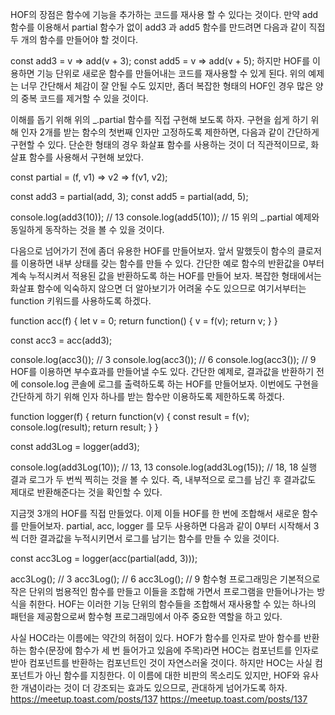 HOF의 장점은 함수에 기능을 추가하는 코드를 재사용 할 수 있다는 것이다. 만약 add 함수를 이용해서 partial 함수가 없이 add3 과 add5 함수를 만드려면 다음과 같이 직접 두 개의 함수를 만들어야 할 것이다.

const add3 = v => add(v + 3);
const add5 = v => add(v + 5);
하지만 HOF를 이용하면 기능 단위로 새로운 함수를 만들어내는 코드를 재사용할 수 있게 된다. 위의 예제는 너무 간단해서 체감이 잘 안될 수도 있지만, 좀더 복잡한 형태의 HOF인 경우 많은 양의 중복 코드를 제거할 수 있을 것이다.

이해를 돕기 위해 위의 \_.partial 함수를 직접 구현해 보도록 하자. 구현을 쉽게 하기 위해 인자 2개를 받는 함수의 첫번째 인자만 고정하도록 제한하면, 다음과 같이 간단하게 구현할 수 있다. 단순한 형태의 경우 화살표 함수를 사용하는 것이 더 직관적이므로, 화살표 함수를 사용해서 구현해 보았다.

const partial = (f, v1) => v2 => f(v1, v2);

const add3 = partial(add, 3);
const add5 = partial(add, 5);

console.log(add3(10)); // 13
console.log(add5(10)); // 15
위의 \_.partial 예제와 동일하게 동작하는 것을 볼 수 있을 것이다.

다음으로 넘어가기 전에 좀더 유용한 HOF를 만들어보자. 앞서 말했듯이 함수의 클로저를 이용하면 내부 상태를 갖는 함수를 만들 수 있다. 간단한 예로 함수의 반환값을 0부터 계속 누적시켜서 적용된 값을 반환하도록 하는 HOF를 만들어 보자. 복잡한 형태에서는 화살표 함수에 익숙하지 않으면 더 알아보기가 어려울 수도 있으므로 여기서부터는 function 키워드를 사용하도록 하겠다.

function acc(f) {
let v = 0;
return function() {
v = f(v);
return v;
}
}

const acc3 = acc(add3);

console.log(acc3()); // 3
console.log(acc3()); // 6
console.log(acc3()); // 9
HOF를 이용하면 부수효과를 만들어낼 수도 있다. 간단한 예제로, 결과값을 반환하기 전에 console.log 콘솔에 로그를 출력하도록 하는 HOF를 만들어보자. 이번에도 구현을 간단하게 하기 위해 인자 하나를 받는 함수만 이용하도록 제한하도록 하겠다.

function logger(f) {
return function(v) {
const result = f(v);
console.log(result);
return result;
}
}

const add3Log = logger(add3);

console.log(add3Log(10)); // 13, 13
console.log(add3Log(15)); // 18, 18
실행 결과 로그가 두 번씩 찍히는 것을 볼 수 있다. 즉, 내부적으로 로그를 남긴 후 결과값도 제대로 반환해준다는 것을 확인할 수 있다.

지금껏 3개의 HOF를 직접 만들었다. 이제 이들 HOF를 한 번에 조합해서 새로운 함수를 만들어보자. partial, acc, logger 를 모두 사용하면 다음과 같이 0부터 시작해서 3씩 더한 결과값을 누적시키면서 로그를 남기는 함수를 만들 수 있을 것이다.

const acc3Log = logger(acc(partial(add, 3)));

acc3Log(); // 3
acc3Log(); // 6
acc3Log(); // 9
함수형 프로그래밍은 기본적으로 작은 단위의 범용적인 함수를 만들고 이들을 조합해 가면서 프로그램을 만들어나가는 방식을 취한다. HOF는 이러한 기능 단위의 함수들을 조합해서 재사용할 수 있는 하나의 패턴을 제공함으로써 함수형 프로그래밍에서 아주 중요한 역할을 하고 있다.

사실 HOC라는 이름에는 약간의 허점이 있다. HOF가 함수를 인자로 받아 함수를 반환하는 함수(문장에 함수가 세 번 들어가고 있음에 주목)라면 HOC는 컴포넌트를 인자로 받아 컴포넌트를 반환하는 컴포넌트인 것이 자연스러울 것이다. 하지만 HOC는 사실 컴포넌트가 아닌 함수를 지칭한다. 이 이름에 대한 비판의 목소리도 있지만, HOF와 유사한 개념이라는 것이 더 강조되는 효과도 있으므로, 관대하게 넘어가도록 하자.
https://meetup.toast.com/posts/137
https://meetup.toast.com/posts/137
